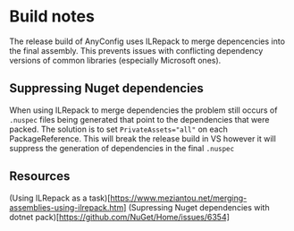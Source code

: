 ﻿# Build notes

The release build of AnyConfig uses ILRepack to merge depencencies into the final assembly. This prevents issues with 
conflicting dependency versions of common libraries (especially Microsoft ones).

## Suppressing Nuget dependencies

When using ILRepack to merge dependencies the problem still occurs of `.nuspec` files being generated that point to the 
dependencies that were packed. The solution is to set `PrivateAssets="all"` on each PackageReference. This will break the
release build in VS however it will suppress the generation of dependencies in the final `.nuspec`

## Resources

(Using ILRepack as a task)[https://www.meziantou.net/merging-assemblies-using-ilrepack.htm]
(Supressing Nuget dependencies with dotnet pack)[https://github.com/NuGet/Home/issues/6354]